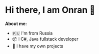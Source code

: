 # Hi there, I am Onran 👋
**About me:**
- 🇷🇺 I'm from Russia
- 📦 I C#, Java fullstack developer
- 🎩 I have my own projects

